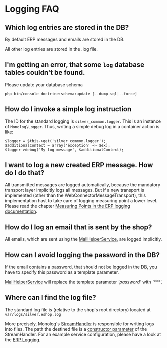 # Logging FAQ

## Which log entries are stored in the DB?

By default ERP messages and emails are stored in the DB.

All other log entries are stored in the .log file.

## I'm getting an error, that some `log` database tables couldn't be found.

Please update your database schema

``` 
php bin/console doctrine:schema:update [--dump-sql|--force]
```

## How do I invoke a simple log instruction

The ID for the standard logging is `silver_common.logger`. This is an instance of `Monolog\Logger`. Thus, writing a simple debug log in a container action is like:

``` 
$logger = $this->get('silver_common.logger');
$additionalContext = array('exception' => $ex);
$logger->debug('My log message', $additionalContext);
```

## I want to log a new created ERP message. How do I do that?

All transmitted messages are logged automatically, because the mandatory transport layer implicitly logs all messages. But if a new transport is implemented (other than the WebConnectorMessageTransport), this implementation hast to take care of logging measuring point a lower level. Please read the chapter [Measuring Points in the ERP logging documentation](../erp_integration/erp_communication/erp_logging.md#logging-architecture-measuring-points).

## How do I log an email that is sent by the shop?

All emails, which are sent using the [MailHelperService](../../api/helper_services/mailhelperservice.md), are logged implicitly.

## How can I avoid logging the password in the DB?

If the email contains a password, that should not be logged in the DB, you have to specify this password as a template parameter.

[MailHelperService](../../api/helper_services/mailhelperservice.md) will replace the template parameter *'password'* with *'\*\*\*'.*

## Where can I find the log file?

The standard log file is (relative to the shop's root directory) located at `var/logs/silver.eshop.log`

More precisely, Monolog's [StreamHandler](https://github.com/Seldaek/monolog/blob/master/doc/02-handlers-formatters-processors.md#log-to-files-and-syslog) is responsible for writing logs into files. The path the destined file is a [constructor parameter](https://github.com/Seldaek/monolog/blob/master/src/Monolog/Handler/StreamHandler.php) of the StreamHandler. For an example service configuration, please have a look at the [ERP Logging](../erp_integration/erp_communication/erp_logging.md#configuration).

